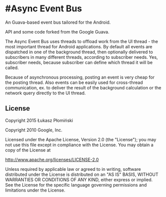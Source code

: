 #Async Event Bus
=============================

An Guava-based event bus tailored for the Android.

API and some code forked from the Google Guava.

The Async Event Bus uses threads to offload work from the UI thread - the most 
important thread for Android applications. By default all events are 
dispatched in one of the background thread, then optionally delivered to subscribers 
in many different threads, according to subscriber needs. Yes, subscriber needs, 
because subscriber can define which thread it will be called. 

Because of asynchronous processing, posting an event is very cheap for 
the posting thread. Also events can be easily used for cross-thread communication, 
ex. to deliver the result of the background calculation or the network query 
directly to the UI thread.


License
-------

Copyright 2015 Łukasz Płomiński 

Copyright 2010 Google, Inc.

Licensed under the Apache License, Version 2.0 (the "License");
you may not use this file except in compliance with the License.
You may obtain a copy of the License at

   http://www.apache.org/licenses/LICENSE-2.0

Unless required by applicable law or agreed to in writing, software
distributed under the License is distributed on an "AS IS" BASIS,
WITHOUT WARRANTIES OR CONDITIONS OF ANY KIND, either express or implied.
See the License for the specific language governing permissions and
limitations under the License.